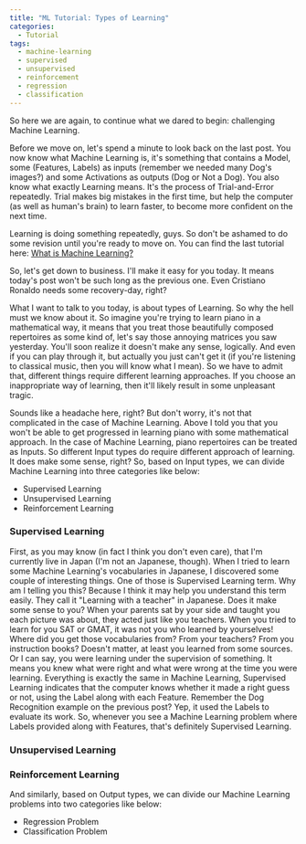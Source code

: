 ```yaml
---
title: "ML Tutorial: Types of Learning"
categories:
  - Tutorial
tags:
  - machine-learning
  - supervised
  - unsupervised
  - reinforcement
  - regression
  - classification
---
```


So here we are again, to continue what we dared to begin: challenging Machine Learning.

Before we move on, let's spend a minute to look back on the last post. You now know what Machine Learning is, it's something that contains a Model, some (Features, Labels) as inputs (remember we needed many Dog's images?) and some Activations as outputs (Dog or Not a Dog).
You also know what exactly Learning means. It's the process of Trial-and-Error repeatedly. Trial makes big mistakes in the first time, but help the computer (as well as human's brain) to learn faster, to become more confident on the next time.

Learning is doing something repeatedly, guys. So don't be ashamed to do some revision until you're ready to move on.
You can find the last tutorial here: [What is Machine Learning?](https://chunml.github.io/tutorial/Machine-Learning-Definition/)

So, let's get down to business. I'll make it easy for you today. It means today's post won't be such long as the previous one. Even Cristiano Ronaldo needs some recovery-day, right?

What I want to talk to you today, is about types of Learning. So why the hell must we know about it. So imagine you're trying to learn piano in a mathematical way, it means that you treat those beautifully composed repertoires as some kind of, let's say those annoying matrices you saw yesterday. You'll soon realize it doesn't make any sense, logically. And even if you can play through it, but actually you just can't get it (if you're listening to classical music, then you will know what I mean).
So we have to admit that, different things require different learning approaches. If you choose an inappropriate way of learning, then it'll likely result in some unpleasant tragic.

Sounds like a headache here, right? But don't worry, it's not that complicated in the case of Machine Learning. Above I told you that you won't be able to get progressed in learning piano with some mathematical approach. In the case of Machine Learning, piano repertoires can be treated as Inputs. So different Input types do require different approach of learning. It does make some sense, right?
So, based on Input types, we can divide Machine Learning into three categories like below:

* Supervised Learning
* Unsupervised Learning
* Reinforcement Learning

### Supervised Learning
First, as you may know (in fact I think you don't even care), that I'm currently live in Japan (I'm not an Japanese, though). When I tried to learn some Machine Learning's vocabularies in Japanese, I discovered some couple of interesting things. One of those is Supervised Learning term. Why am I telling you this? Because I think it may help you understand this term easily. They call it "Learning with a teacher" in Japanese. Does it make some sense to you? When your parents sat by your side and taught you each picture was about, they acted just like you teachers. When you tried to learn for you SAT or GMAT, it was not you who learned by yourselves! Where did you get those vocabularies from? From your teachers? From you instruction books? Doesn't matter, at least you learned from some sources. Or I can say, you were learning under the supervision of something. It means you knew what were right and what were wrong at the time you were learning.
Everything is exactly the same in Machine Learning, Supervised Learning indicates that the computer knows whether it made a right guess or not, using the Label along with each Feature. Remember the Dog Recognition example on the previous post? Yep, it used the Labels to evaluate its work. So, whenever you see a Machine Learning problem where Labels provided along with Features, that's definitely Supervised Learning.

### Unsupervised Learning

### Reinforcement Learning

And similarly, based on Output types, we can divide our Machine Learning problems into two categories like below:

* Regression Problem
* Classification Problem
